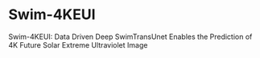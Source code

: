 # Swim-4KEUI
Swim-4KEUI: Data Driven Deep SwimTransUnet Enables the Prediction of 4K Future Solar Extreme Ultraviolet Image
